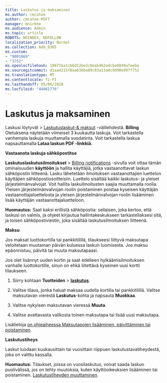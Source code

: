 ```yaml
---
title: Laskutus ja maksaminen
ms.author: cmcatee
author: cmcatee-MSFT
manager: mnirkhe
ms.audience: Admin
ms.topic: article
ROBOTS: NOINDEX, NOFOLLOW
localization_priority: Normal
ms.collection: Adm_O365
ms.custom:
- "9001669"
- "3752"
ms.openlocfilehash: 19871ba1cb6d12be3c0eab462adcbe0840afeebe
ms.sourcegitcommit: d1aad215f8aa636ba89c93a13a0c9d90e997f752
ms.translationtype: MT
ms.contentlocale: fi-FI
ms.lasthandoff: 05/06/2020
ms.locfileid: "44061776"
---
```

# <a name="billing-and-payment"></a>Laskutus ja maksaminen

Laskusi löytyvät > [Laskutuslaskut-& maksut](https://go.microsoft.com/fwlink/p/?linkid=848039) -välilehdestä. **Billing**  Oletuksena näytetään viimeiset 3 kuukautta laskuja.  Voit tarkastella vanhempia laskuja muuttamalla suodatinta.  Voit tarkastella laskua napsauttamalla **Lataa laskun PDF -linkkiä.**

**Vastaanota laskuja sähköpostitse**

**Laskutuslaskutusilmoitukset** > [Billing notifications](https://go.microsoft.com/fwlink/p/?linkid=853212) -sivulla voit ottaa tämän ominaisuuden **käyttöön** ja hallita käyttäjiä, jotka vastaanottavat laskun sähköpostin liitteenä. Lasku lähetetään ilmoituksen vastaanottajien luettelon käyttäjien sähköpostiosoitteisiin. Luettelo sisältää kaikki laskutus- ja yleiset järjestelmänvalvojat.  Voit hallita laskuilmoitusten saajia muuttamalla roolia.  Yleisen järjestelmänvalvojan roolin poistaminen poistaa kyseisen käyttäjän vastaanottajaluettelosta ja yleisen järjestelmänvalvojan roolin lisääminen lisää käyttäjän vastaanottajaluetteloon.

**Huomautus:** Saat kaksi erillistä sähköpostia: sellaisen, joka kertoo, että laskusi on valmis, ja ohjeet kirjautua hallintakeskukseen tarkastellaksesi sitä, ja toisen sähköpostiviestin, joka sisältää laskutusilmoituksen liitteenä.

**Maksu**

Jos maksat luottokortilla tai pankkitilillä, tilaukseesi liittyvä maksutapa veloitetaan muutaman päivän kuluessa laskun luomisesta.  Jos maksu epäonnistuu, päivitä tai muuta maksutapaasi. 

Jos olet lisännyt uuden kortin ja saat edelleen hylkäämisilmoituksen vanhalle luottokortille, sinun on ehkä liitettävä kyseinen uusi kortti tilaukseen.

1. Siirry kohtaan **Tuotteiden** > **[laskutus](https://go.microsoft.com/fwlink/p/?linkid=842054)**.

2. Valitse tilaus, jonka haluat maksaa uudella kortilla tai pankkitilillä. Valitse maksutavan vierestä **Laskutus**-kohta ja napsauta **Muokkaa**.

3. Valitse nykyisen maksutavan vieressä **Muuta**.

4. Valitse avattavasta valikosta toinen maksutapa tai lisää uusi maksutapa.

Lisätietoja [on ohjeaiheessa Maksutapojen lisääminen, päivittäminen tai poistaminen](https://go.microsoft.com/fwlink/?linkid=2118133).

**Laskutustiheys**

Laskut luodaan kuukausittain tai vuosittain riippuen laskutustavatiheydestä, joka on valittu kassalla.  

**Huomautus:** Tilaukset, joissa on vuosilaskutus, voivat saada laskun puolivälissä, jos on tehty muutoksia, kuten käyttöoikeuksien lisääminen tai poistaminen.  [Laskutustiheyden muuttaminen](https://go.microsoft.com/fwlink/?linkid=2119148).
